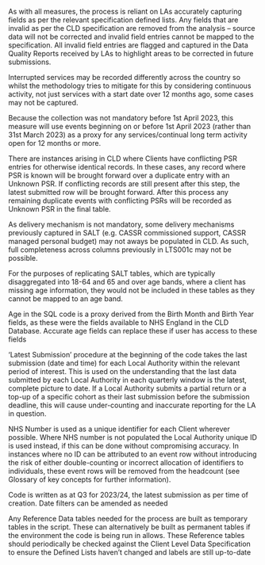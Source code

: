 As with all measures, the process is reliant on LAs accurately capturing fields as per the relevant specification defined lists. Any fields that are invalid as per the CLD specification are removed from the analysis – source data will not be corrected and invalid field entries cannot be mapped to the specification.  All invalid field entries are flagged and captured in the Data Quality Reports received by LAs to highlight areas to be corrected in future submissions. 

Interrupted services may be recorded differently across the country so whilst the methodology tries to mitigate for this by considering continuous activity, not just services with a start date over 12 months ago, some cases may not be captured. 

Because the collection was not mandatory before 1st April 2023, this measure will use events beginning on or before 1st April 2023 (rather than 31st March 2023) as a proxy for any services/continual long term activity open for 12 months or more.

There are instances arising in CLD where Clients have conflicting PSR entries for otherwise identical records. In these cases, any record where PSR is known will be brought forward over a duplicate entry with an Unknown PSR. If conflicting records are still present after this step, the latest submitted row will be brought forward. After this process any remaining duplicate events with conflicting PSRs will be recorded as Unknown PSR in the final table. 

As delivery mechanism is not mandatory, some delivery mechanisms previously captured in SALT (e.g. CASSR commissioned support, CASSR managed personal budget) may not aways be populated in CLD. As such, full completeness across columns previously in LTS001c may not be possible. 

For the purposes of replicating SALT tables, which are typically disaggregated into 18-64 and 65 and over age bands, where a client has missing age information, they would not be included in these tables as they cannot be mapped to an age band.

Age in the SQL code is a proxy derived from the Birth Month and Birth Year fields, as these were the fields available to NHS England in the CLD Database. Accurate age fields can replace these if user has access to these fields

‘Latest Submission’ procedure at the beginning of the code takes the last submission (date and time) for each Local Authority within the relevant period of interest. This is used on the understanding that the last data submitted by each Local Authority in each quarterly window is the latest, complete picture to date. If a Local Authority submits a partial return or a top-up of a specific cohort as their last submission before the submission deadline, this will cause under-counting and inaccurate reporting for the LA in question. 

NHS Number is used as a unique identifier for each Client wherever possible. Where NHS number is not populated the Local Authority unique ID is used instead, if this can be done without compromising accuracy. In instances where no ID can be attributed to an event row without introducing the risk of either double-counting or incorrect allocation of identifiers to individuals, these event rows will be removed from the headcount (see Glossary of key concepts for further information). 

Code is written as at Q3 for 2023/24, the latest submission as per time of creation. Date filters can be amended as needed

Any Reference Data tables needed for the process are built as temporary tables in the script. These can alternatively be built as permanent tables if the environment the code is being run in allows. These Reference tables should periodically be checked against the Client Level Data Specification to ensure the Defined Lists haven’t changed and labels are still up-to-date
